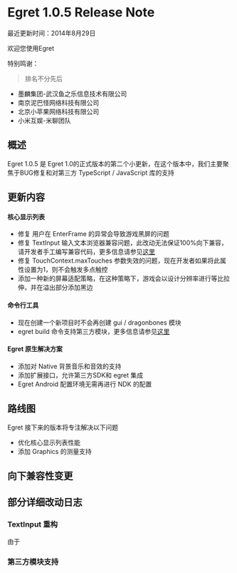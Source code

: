 Egret 1.0.5 Release Note
===============================

最近更新时间：2014年8月29日


欢迎您使用Egret

特别鸣谢：

> 排名不分先后

* 墨麟集团-武汉鱼之乐信息技术有限公司
* 南京泥巴怪网络科技有限公司
* 北京小苹果网络科技有限公司
* 小米互娱-米聊团队


## 概述
Egret 1.0.5 是 Egret 1.0的正式版本的第二个小更新，在这个版本中，我们主要聚焦于BUG修复和对第三方 TypeScript / JavaScript 库的支持

## 更新内容

#### 核心显示列表
* 修复 用户在 EnterFrame 的异常会导致游戏黑屏的问题
* 修复 TextInput 输入文本浏览器兼容问题，此改动无法保证100%向下兼容，请开发者手工编写兼容代码，更多信息请参见[这里](#tag1)
* 修复 TouchContext.maxTouches 参数失效的问题，现在开发者如果将此属性设置为1，则不会触发多点触控
* 添加一种新的屏幕适配策略，在这种策略下，游戏会以设计分辨率进行等比拉伸，并在溢出部分添加黑边

#### 命令行工具
* 现在创建一个新项目时不会再创建 gui / dragonbones 模块
* egret build 命令支持第三方模块，更多信息请参见[这里](#tag2)

#### Egret 原生解决方案
* 添加对 Native 背景音乐和音效的支持
* 添加扩展接口，允许第三方SDK和 egret 集成
* Egret Android 配置环境无需再进行 NDK 的配置


## 路线图
Egret 接下来的版本将专注解决以下问题
* 优化核心显示列表性能
* 添加 Graphics 的测量支持



## 向下兼容性变更

## 部分详细改动日志

<a name="tag2"></a>
### TextInput 重构
由于

<a name="tag2"></a>
### 第三方模块支持

